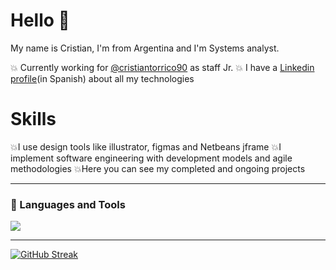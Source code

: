 
# Hello 🤟
My name is Cristian, I'm from Argentina and I'm Systems analyst.

💥 Currently working for [@cristiantorrico90](https://github.com/cristiantorrico90) as staff Jr.
💥 I have a [Linkedin profile](https://www.linkedin.com/in/cristian-torrico/)(in Spanish) about all my technologies

# Skills
💥I use design tools like illustrator, figmas and Netbeans jframe
💥I implement software engineering with development models and agile methodologies
💥Here you can see my completed and ongoing projects


---
<div aling = left >
  <h3>
    🔨 Languages and Tools 
  </h3>
  <img src = "https://"
</div>

---
[![GitHub Streak](http://github-readme-streak-stats.herokuapp.com?user=cristiantorrico90%40&theme=dark&locale=es)](https://git.io/streak-stats)


